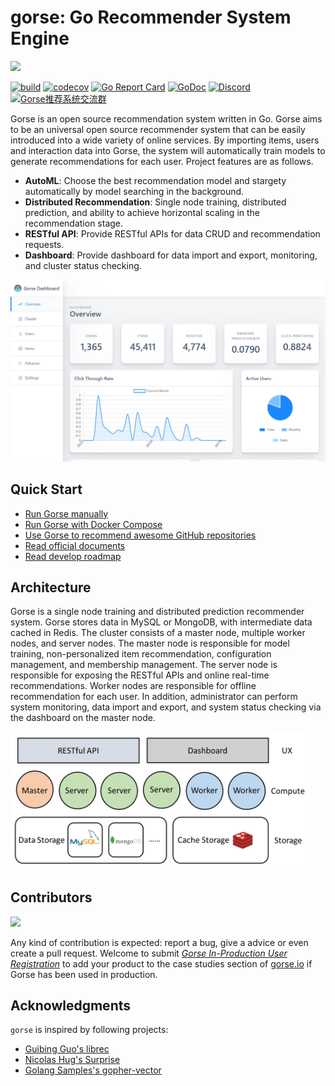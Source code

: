 # gorse: Go Recommender System Engine

<img width=160 src="assets/gorse.png"/>

[![build](https://github.com/zhenghaoz/gorse/workflows/build/badge.svg)](https://github.com/zhenghaoz/gorse/actions?query=workflow%3Abuild)
[![codecov](https://codecov.io/gh/zhenghaoz/gorse/branch/master/graph/badge.svg)](https://codecov.io/gh/zhenghaoz/gorse)
[![Go Report Card](https://goreportcard.com/badge/github.com/zhenghaoz/gorse)](https://goreportcard.com/report/github.com/zhenghaoz/gorse)
[![GoDoc](https://godoc.org/github.com/zhenghaoz/gorse?status.svg)](https://godoc.org/github.com/zhenghaoz/gorse)
[![Discord](https://img.shields.io/discord/830635934210588743)](https://discord.com/channels/830635934210588743/)
<a target="_blank" href="https://qm.qq.com/cgi-bin/qm/qr?k=lOERnxfAM2U2rj4C9Htv9T68SLIXg6uk&jump_from=webapi"><img border="0" src="https://pub.idqqimg.com/wpa/images/group.png" alt="Gorse推荐系统交流群" title="Gorse推荐系统交流群"></a>

Gorse is an open source recommendation system written in Go. Gorse aims to be an universal open source recommender system that can be easily introduced into a wide variety of online services. By importing items, users and interaction data into Gorse, the system will automatically train models to generate recommendations for each user. Project features are as follows.

- **AutoML**: Choose the best recommendation model and stargety automatically by model searching in the background.
- **Distributed Recommendation**: Single node training, distributed prediction, and ability to achieve horizontal scaling in the recommendation stage.
- **RESTful API**: Provide RESTful APIs for data CRUD and recommendation requests.
- **Dashboard**: Provide dashboard for data import and export, monitoring, and cluster status checking.

<img width=640 src="assets/dashboard.jpg"/>

## Quick Start

- [Run Gorse manually](https://github.com/zhenghaoz/gorse/tree/master/cmd)
- [Run Gorse with Docker Compose](https://github.com/zhenghaoz/gorse/tree/master/docker)
- [Use Gorse to recommend awesome GitHub repositories](https://github.com/zhenghaoz/gitrec)
- [Read official documents](https://docs.gorse.io/)
- [Read develop roadmap](https://github.com/zhenghaoz/gorse/projects)

## Architecture

Gorse is a single node training and distributed prediction recommender system. Gorse stores data in MySQL or MongoDB, with intermediate data cached in Redis. The cluster consists of a master node, multiple worker nodes, and server nodes. The master node is responsible for model training, non-personalized item recommendation, configuration management, and membership management. The server node is responsible for exposing the RESTful APIs and online real-time recommendations. Worker nodes are responsible for offline recommendation for each user. In addition, administrator can perform system monitoring, data import and export, and system status checking via the dashboard on the master node.

<img width=480 src="assets/architecture.png"/>

## Contributors

<a href="https://github.com/zhenghaoz/gorse/graphs/contributors">
  <img src="https://contrib.rocks/image?repo=zhenghaoz/gorse" />
</a>

Any kind of contribution is expected: report a bug, give a advice or even create a pull request. Welcome to submit [*Gorse In-Production User Registration*](https://forms.office.com/r/q04Fgkh18t) to add your product to the case studies section of [gorse.io](https://gorse.io/) if Gorse has been used in production.

## Acknowledgments

`gorse` is inspired by following projects:

- [Guibing Guo's librec](https://github.com/guoguibing/librec)
- [Nicolas Hug's Surprise](https://github.com/NicolasHug/Surprise)
- [Golang Samples's gopher-vector](https://github.com/golang-samples/gopher-vector)
